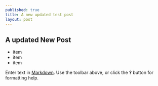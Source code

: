```yaml
---
published: true
title: A new updated test post
layout: post
---
```




## A updated New Post
- item
- item
- item



Enter text in [Markdown](http://daringfireball.net/projects/markdown/). Use the toolbar above, or click the **?** button for formatting help.
